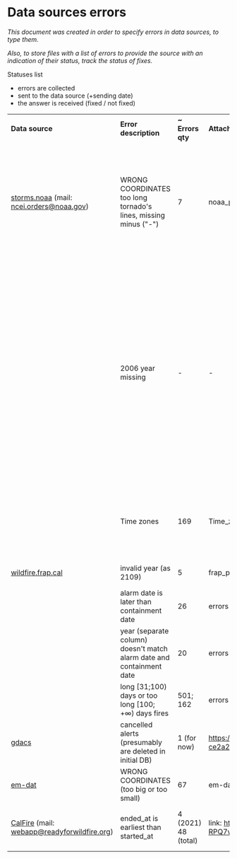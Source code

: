 # Data sources errors

*This document was created in order to specify errors in data sources, to type them.*

*Also, to store files with a list of errors to provide the source with an indication of their status, track the status of fixes.*

Statuses list <TBD>
* errors are collected
* sent to the data source (+sending date)
* the answer is received (fixed / not fixed)

|     |     |     |     |     |
| --- | --- | --- | --- | --- |
| **Data source** | **Error description** | **\~ Errors qty** | **Attached file name** | **STATUS** |
| [storms.noaa](https://www.ncdc.noaa.gov/stormevents/ftp.jsp "https://www.ncdc.noaa.gov/stormevents/ftp.jsp") (mail: ncei.orders@noaa.gov) | WRONG COORDINATES too long tornado's lines, missing minus ("-") | 7 | noaa_potential_errors.xlsx | 2021-04-08 sent to data source 2021-11-24 partly fixed - 1999y is fixed, 1997 is not fixed |
|  | 2006 year missing | \- | \- | 2021-04-28 sent to data source  2021-04-29 answer is received: "We are working to restore the data from 2006." 2021-11-24 fixed - 2006 year exists, already in db  |
|  | Time zones | 169 | Time_zones_errors.xlsx | 2021-04-08 sent to data source 2021-11-24 not fixed |
| [wildfire.frap.cal](https://frap.fire.ca.gov/frap-projects/fire-perimeters/ "https://frap.fire.ca.gov/frap-projects/fire-perimeters/") | invalid year (as 2109) | 5 | frap_potential_errors.xlsx | errors are collected |
|  | alarm date is later than containment date | 26 | errors are collected |
|  | year (separate column) doesn't match alarm date and containment date | 20 | errors are collected |
|  | long \[31;100) days or too long \[100; +∞) days fires | 501; 162 | errors are collected |
| [gdacs](https://www.gdacs.org/ "https://www.gdacs.org/") | cancelled alerts (presumably are deleted in initial DB) | 1 (for now) | <https://disaster.ninja/live/#id=2d0c40b1-9f0b-4cd1-9015-ce2a2c2effdd;zoom=1.7589696079034485;position=47.95041457675171,-13.784853765486332>  |  |
| [em-dat](https://www.emdat.be/ "https://www.emdat.be/") | WRONG COORDINATES (too big or too small) | 67  | em-dat_potential_errors.xlsx | errors are collected |
| [CalFire](https://www.fire.ca.gov/ "https://www.fire.ca.gov/") (mail: webapp@readyforwildfire.org) | ended_at is earliest than started_at | 4 (2021) 48 (total) | link: <https://docs.google.com/spreadsheets/d/1mBDuLZ-rQlm1zAX79SX1tlxDDs6PXFauf-RPQ7vjXTk/edit?usp=sharing> | 2021-11-25 sent to data source  |


